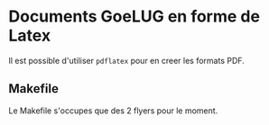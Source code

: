 
# Documents GoeLUG en forme de Latex

Il est possible d'utiliser `pdflatex` pour en creer les formats PDF.

## Makefile

Le Makefile s'occupes que des 2 flyers pour le moment.